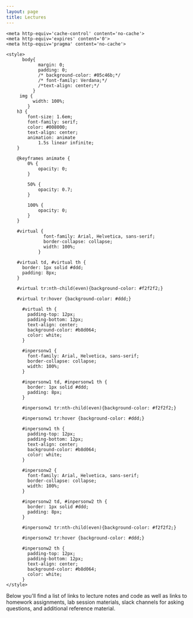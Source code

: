 ```yaml
---
layout: page
title: Lectures
---
```

<html lang="en">
    
<head>
    <meta charset="UTF-8">
     <meta name="viewport" content="width=device-width, initial-scale=1.0"> 

    <meta http-equiv='cache-control' content='no-cache'> 
    <meta http-equiv='expires' content='0'> 
    <meta http-equiv='pragma' content='no-cache'>
  
    <style>
          body{
                margin: 0;
                padding: 0;
                /* background-color: #05c46b;*/
                /* font-family: Verdana;*/
                /*text-align: center;*/
              }
         img {
              width: 100%;
            }
        h3 {
            font-size: 1.6em;
            font-family: serif;
            color: #008000;
            text-align: center;
            animation: animate 
                1.5s linear infinite;
        }
  
        @keyframes animate {
            0% {
                opacity: 0;
            }
  
            50% {
                opacity: 0.7;
            }
  
            100% {
                opacity: 0;
            }
        }
      
        #virtual {
                  font-family: Arial, Helvetica, sans-serif;
                  border-collapse: collapse;
                  width: 100%;
                }

        #virtual td, #virtual th {
          border: 1px solid #ddd;
          padding: 8px;
        }

        #virtual tr:nth-child(even){background-color: #f2f2f2;}

        #virtual tr:hover {background-color: #ddd;}

          #virtual th {
            padding-top: 12px;
            padding-bottom: 12px;
            text-align: center;
            background-color: #b8d064;
            color: white;
          }

          #inpersonw1 {
            font-family: Arial, Helvetica, sans-serif;
            border-collapse: collapse;
            width: 100%;
          }

          #inpersonw1 td, #inpersonw1 th {
            border: 1px solid #ddd;
            padding: 8px;
          }

          #inpersonw1 tr:nth-child(even){background-color: #f2f2f2;}

          #inpersonw1 tr:hover {background-color: #ddd;}

          #inpersonw1 th {
            padding-top: 12px;
            padding-bottom: 12px;
            text-align: center;
            background-color: #b8d064;
            color: white;
          }

          #inpersonw2 {
            font-family: Arial, Helvetica, sans-serif;
            border-collapse: collapse;
            width: 100%;
          }

          #inpersonw2 td, #inpersonw2 th {
            border: 1px solid #ddd;
            padding: 8px;
          }

          #inpersonw2 tr:nth-child(even){background-color: #f2f2f2;}

          #inpersonw2 tr:hover {background-color: #ddd;}

          #inpersonw2 th {
            padding-top: 12px;
            padding-bottom: 12px;
            text-align: center;
            background-color: #b8d064;
            color: white;
          }
    </style>
</head>
  
<body>

Below you'll find a list of links to lecture notes and code as well as links to homework assignments, lab session materials, slack channels for asking questions, and additional reference material.



<!--

<h4> Day 1:</h4>

<a href="https://schdscourseukzn.github.io/PDFLectures/Day_01_lecture1.zip" download> lecture 1 - Dr. Gabriel Kallah-Dagadu </a> <br>

<a href="https://schdscourseukzn.github.io/PDFLectures/day_01_lecture2.Rmd" download> lecture 2 - Dr. Mohanad Mohammed </a> <br>

<a href="https://schdscourseukzn.github.io/PDFLectures/day_01_lab1.Rmd" download> Lab 1 </a> <br>

<a href="https://schdscourseukzn.github.io/PDFLectures/day_01_lab1_solutions.Rmd" download> Lab 1 Solutions </a> <br>




<h4> Day 2:</h4>

<a href="https://schdscourseukzn.github.io/PDFLectures/day_02_lecture1.Rmd" download> lecture 1 - Dr. Mohanad Mohammed </a> <br>

<a href="https://schdscourseukzn.github.io/PDFLectures/day_02_lecture2.zip" download> lecture 2 - Dr. Gabriel Kallah-Dagadu </a> <br>

<a href="https://schdscourseukzn.github.io/PDFLectures/day_02_lab1.Rmd" download> Lab 1 </a> <br>

<a href="https://schdscourseukzn.github.io/PDFLectures/day_02_lab2.Rmd" download> Lab 2 </a> <br>

<a href="https://schdscourseukzn.github.io/PDFLectures/day_02_lab1_solutions.Rmd" download> Lab 1 Solutions </a> <br>



<h4> Day 3:</h4>

<a href="https://schdscourseukzn.github.io/PDFLectures/day_03_lecture1.Rmd" download> lecture 1 - Dr. Mohanad Mohammed </a> <br>

<a href="https://schdscourseukzn.github.io/PDFLectures/day_03_lecture2.Rmd" download> lecture 2 - Dr. Gabriel Kallah-Dagadu </a> <br>

<a href="https://schdscourseukzn.github.io/PDFLectures/day_03_lab1.zip" download> Lab </a> <br>

<a href="https://schdscourseukzn.github.io/PDFLectures/day_03_lab1_solutions.Rmd" download> Lab Solutions </a> <br>



<h4> Day 4:</h4>

<a href="https://schdscourseukzn.github.io/PDFLectures/day_03_lecture3.zip" download> lecture 1 - Dr. Gabriel Kallah-Dagadu </a> <br>

<a href="https://schdscourseukzn.github.io/PDFLectures/day_04_lecture1.zip" download> lecture 2 - Dr. Mohanad Mohammed </a> <br>

<a href="https://schdscourseukzn.github.io/PDFLectures/day_04_case_study1.Rmd" download> Vaccines Case Study </a> <br>

<a href="https://schdscourseukzn.github.io/PDFLectures/day_04_case_study1_solutions.Rmd" download> Vaccines Case Study Solutions </a> <br>


<h4> Day 5:</h4>

<a href="https://schdscourseukzn.github.io/PDFLectures/day_05_case_study_covid19.zip" download> Mini Project - Participants </a> <br>


-->
</body>
</html>



